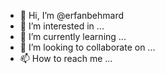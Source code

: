 - 👋 Hi, I’m @erfanbehmard
- 👀 I’m interested in ...
- 🌱 I’m currently learning ...
- 💞️ I’m looking to collaborate on ...
- 📫 How to reach me ...

<!---
erfanbehmard/erfanbehmard is a ✨ special ✨ repository because its `README.md` (this file) appears on your GitHub profile.
You can click the Preview link to take a look at your changes.
--->
